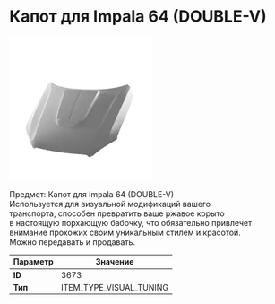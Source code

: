 # Капот для Impala 64 (DOUBLE-V)

![Item Image](../img/3673.webp?raw=true)

Предмет: Капот для Impala 64 (DOUBLE-V)<br>Используется для визуальной модификаций вашего<br>транспорта, способен превратить ваше ржавое корыто<br>в настоящую порхающую бабочку, что обязательно привлечет<br>внимание прохожих своим уникальным стилем и красотой.<br>Можно передавать и продавать.


| Параметр | Значение |
|----------|----------|
| **ID** | 3673 |
| **Тип** | ITEM_TYPE_VISUAL_TUNING |


